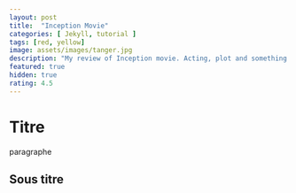 ```yaml
---
layout: post
title:  "Inception Movie"
categories: [ Jekyll, tutorial ]
tags: [red, yellow]
image: assets/images/tanger.jpg
description: "My review of Inception movie. Acting, plot and something else in this short description."
featured: true
hidden: true
rating: 4.5
---
```



# Titre 

paragraphe 


## Sous titre
